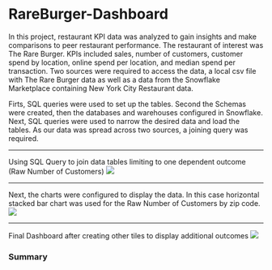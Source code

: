 # RareBurger-Dashboard
In this project, restaurant KPI data was analyzed to gain insights and make comparisons to peer restaurant performance. The restaurant of interest was The Rare Burger. KPIs included sales, number of customers, customer spend by location, online spend per location, and median spend per transaction. Two sources were required to access the data, a local csv file with The Rare Burger data as well as a data from the Snowflake Marketplace containing New York City Restaurant data. 

Firts, SQL queries were used to set up the tables. Second the Schemas were created, then the databases and warehouses configured in Snowflake. Next, SQL queries were used to narrow the desired data and load the tables. As our data was spread across two sources, a joining query was required. 
***

Using SQL Query to join data tables limiting to one dependent outcome (Raw Number of Customers)
<image src="/Resources/joining_tables.png">

  
* * * *


Next, the charts were configured to display the data. In this case horizontal stacked bar chart was used for the Raw Number of Customers by zip code.
<image src="/Resources/first_tile_dashboard.png">

* * * *


Final Dashboard after creating other tiles to display additional outcomes
<image src="/Resources/final_dashboard.png">


  
  ### Summary

